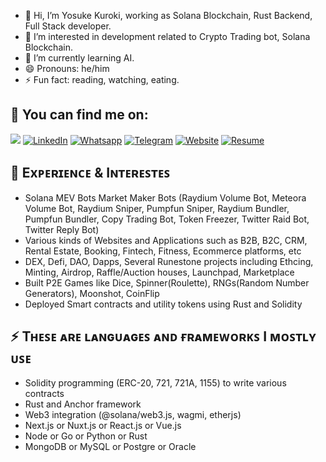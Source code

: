 - 👋 Hi, I’m Yosuke Kuroki, working as Solana Blockchain, Rust Backend, Full Stack developer.
- 👀 I’m interested in development related to Crypto Trading bot, Solana Blockchain.
- 🌱 I’m currently learning AI.
- 😄 Pronouns: he/him
- ⚡ Fun fact: reading, watching, eating.

## 🔎 You can find me on:

<a href="mailto:dreamdragon711@gmail.com"><img src="https://img.shields.io/badge/Gmail-D14836?style=for-the-badge&logo=gmail&logoColor=white"/></a>
[![LinkedIn](https://img.shields.io/badge/LinkedIn-%230077B5.svg?&style=for-the-badge&logo=linkedin&logoColor=white)](https://www.linkedin.com/in/yosuke-kuroki/)
[![Whatsapp](https://img.shields.io/badge/Whatsapp-%231DA1F2.svg?&style=for-the-badge&logo=X&logoColor=white)](https://wa.me/+818066733555)
[![Telegram](https://img.shields.io/badge/Telegram-2CA5E0?style=for-the-badge&logo=telegram&logoColor=white)](https://t.me/yosukekuroki)
[![Website](https://img.shields.io/badge/Website-000000?style=for-the-badge&logo=next.js&logoColor=white)](https://yosuke-porfolio.vercel.app/)
[![Resume](https://img.shields.io/badge/Resume-0FAE540?style=for-the-badge&logo=next.js&logoColor=white)](https://)

<h2> 🌱 Exᴘᴇʀɪᴇɴᴄᴇ & Iɴᴛᴇʀᴇꜱᴛᴇꜱ </h2>

- Solana MEV Bots Market Maker Bots (Raydium Volume Bot, Meteora Volume Bot, Raydium Sniper, Pumpfun Sniper, Raydium Bundler, Pumpfun Bundler, Copy Trading Bot, Token Freezer, Twitter Raid Bot, Twitter Reply Bot)
- Various kinds of Websites and Applications such as B2B, B2C, CRM, Rental Estate, Booking, Fintech, Fitness, Ecommerce platforms, etc
- DEX, Defi, DAO, Dapps, Several Runestone projects including Ethcing, Minting, Airdrop, Raffle/Auction houses, Launchpad, Marketplace
- Built P2E Games like Dice, Spinner(Roulette), RNGs(Random Number Generators), Moonshot, CoinFlip
- Deployed Smart contracts and utility tokens using Rust and Solidity
    
<h2> ⚡ Tʜᴇꜱᴇ ᴀʀᴇ ʟᴀɴɢᴜᴀɢᴇꜱ ᴀɴᴅ ғʀᴀᴍᴇᴡᴏʀᴋꜱ I ᴍᴏꜱᴛʟʏ ᴜꜱᴇ </h2>

- Solidity programming (ERC-20, 721, 721A, 1155) to write various contracts
- Rust and Anchor framework
- Web3 integration (@solana/web3.js, wagmi, etherjs)
- Next.js or Nuxt.js or React.js or Vue.js
- Node or Go or Python or Rust
- MongoDB or MySQL or Postgre or Oracle
